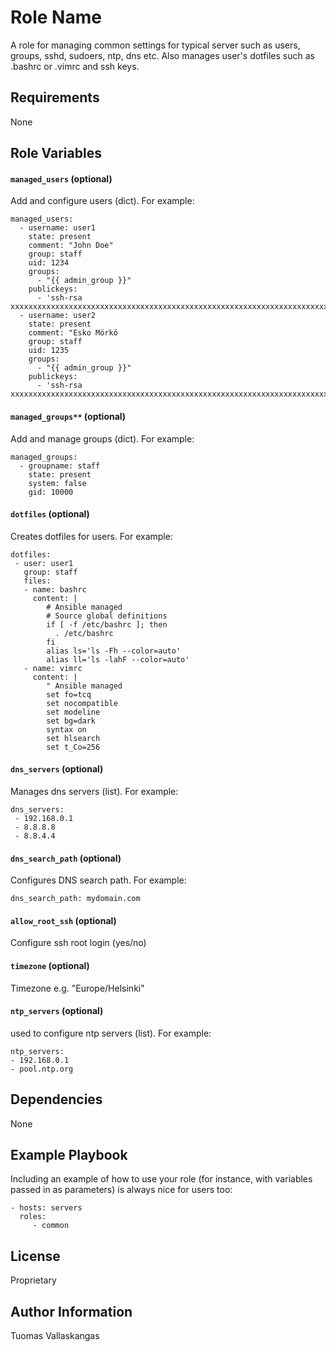 Role Name
=========

A role for managing common settings for typical server such as users, groups, sshd, sudoers, ntp, dns etc. Also manages user's dotfiles such as .bashrc or .vimrc and ssh keys.

Requirements
------------

None

Role Variables
--------------

#### `managed_users` (optional)

Add and configure users  (dict). For example:

```
managed_users:
  - username: user1
    state: present
    comment: "John Doe"
    group: staff
    uid: 1234
    groups:
      - "{{ admin_group }}"
    publickeys:
      - 'ssh-rsa xxxxxxxxxxxxxxxxxxxxxxxxxxxxxxxxxxxxxxxxxxxxxxxxxxxxxxxxxxxxxxxxxxxxxxxxxxxxxxxxx'
  - username: user2
    state: present
    comment: "Esko Mörkö
    group: staff
    uid: 1235
    groups:
      - "{{ admin_group }}"
    publickeys:
      - 'ssh-rsa xxxxxxxxxxxxxxxxxxxxxxxxxxxxxxxxxxxxxxxxxxxxxxxxxxxxxxxxxxxxxxxxxxxxxxxxxxxxxxxxx'
```

#### `managed_groups**` (optional)

Add and manage groups (dict). For example:

```
managed_groups:
  - groupname: staff
    state: present
    system: false
    gid: 10000
```

#### `dotfiles` (optional)
Creates dotfiles for users. For example:

```
dotfiles:
 - user: user1
   group: staff
   files:
   - name: bashrc
     content: |
        # Ansible managed
        # Source global definitions
        if [ -f /etc/bashrc ]; then
          . /etc/bashrc
        fi
        alias ls='ls -Fh --color=auto'
        alias ll='ls -lahF --color=auto'
   - name: vimrc
     content: |
        " Ansible managed
        set fo=tcq
        set nocompatible
        set modeline
        set bg=dark
        syntax on
        set hlsearch
        set t_Co=256
```

#### `dns_servers` (optional)
Manages dns servers (list). For example:

```
dns_servers:
 - 192.168.0.1
 - 8.8.8.8
 - 8.8.4.4
```

#### `dns_search_path` (optional)
Configures DNS search path. For example:

```
dns_search_path: mydomain.com
```

#### `allow_root_ssh` (optional)
Configure ssh root login (yes/no)

#### `timezone` (optional)
Timezone e.g. "Europe/Helsinki"

#### `ntp_servers` (optional)
used to configure ntp servers (list). For example:

```
ntp_servers:
- 192.168.0.1
- pool.ntp.org
```


Dependencies
------------

None

Example Playbook
----------------

Including an example of how to use your role (for instance, with variables passed in as parameters) is always nice for users too:

    - hosts: servers
      roles:
         - common

License
-------

Proprietary

Author Information
------------------

Tuomas Vallaskangas
